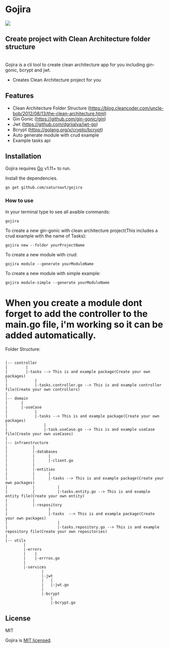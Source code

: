 # Gojira

![](https://upload.wikimedia.org/wikipedia/commons/thumb/0/05/Go_Logo_Blue.svg/400px-Go_Logo_Blue.svg.png)
## Create project with Clean Architecture folder structure

\
Gojira is a cli tool to create clean architecture app for you including gin-gonic, bcrypt and jwt.

- Creates Clean Architecture project for you


## Features
- Clean Architecture Folder Structure (https://blog.cleancoder.com/uncle-bob/2012/08/13/the-clean-architecture.html)
- Gin Gonic (https://github.com/gin-gonic/gin)
- Jwt (https://github.com/dgrijalva/jwt-go)
- Bcrypt (https://golang.org/x/crypto/bcrypt)
- Auto generate module with crud example
- Example tasks api

## Installation

Gojira requires [Go](https://golang.org/) v1.11+ to run.

Install the dependencies.

```sh
go get github.com/saturnavt/gojira
```


### How to use

In your terminal type to see all avaible commands:

```sh
gojira
```

To create a new gin-gonic with clean architecture project(This includes a crud example with the name of Tasks):

```
gojira new --folder yourProjectName
```

To create a new module with crud:

```
gojira module --generate yourModuleName
```

To create a new module with simple example:

```
gojira module-simple --generate yourModuleName
```

# When you create a module dont forget to add the controller to the main.go file, i'm working so it can be added automatically.



Folder Structure:

```

|-- controller
|        |      
|        |-tasks --> This is and example package(Create your own packages)
|            |       
|            |-tasks.controller.go --> This is and example controller file(Create your own controllers)
|            
|-- domain
|      |
|      |-useCase
|            |
|            |-tasks --> This is and example package(Create your own packages)
|                | 
|                |-task.useCase.go --> This is and example useCase file(Create your own useCases)
|
|-- infraestructure
|           |
|           |-databases
|           |      |
|           |      |-client.go
|           |
|           |-entities
|           |      |
|           |      |-tasks --> This is and example package(Create your own packages)
|           |          |
|           |          |-tasks.entity.go --> This is and example entity file(Create your own entity)
|           |
|           |-respository
|                  |
|                  |-tasks  --> This is and example package(Create your own packages)
|                      | 
|                      |-tasks.repository.go --> This is and example repository file(Create your own repositories)
|                       
|-- utils
        |
        |-errors
        |    |
        |    |-errros.go
        |
        |-services
                |
                |-jwt
                |   |
                |   |-jwt.go
                |
                |-bcrypt
                    |
                    |-bcrypt.go
```

## License

MIT

Gojira is [MIT licensed](LICENSE).
